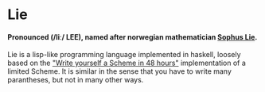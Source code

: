 # Lie
#### Pronounced (/liː/ LEE), named after norwegian mathematician [Sophus Lie](https://en.wikipedia.org/wiki/Sophus_Lie).

Lie is a lisp-like programming language implemented in haskell, loosely based on the 
["Write yourself a Scheme in 48 hours"](https://en.wikibooks.org/wiki/Write_Yourself_a_Scheme_in_48_Hours)
implementation of a limited Scheme. It is similar in the sense that you have to write many parantheses,
but not in many other ways.
